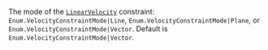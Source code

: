 The mode of the [`LinearVelocity`](https://create.roblox.com/docs/reference/engine/classes/LinearVelocity) constraint:
`Enum.VelocityConstraintMode|Line`, `Enum.VelocityConstraintMode|Plane`,
or `Enum.VelocityConstraintMode|Vector`. Default is
`Enum.VelocityConstraintMode|Vector`.